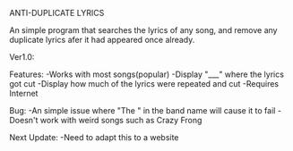 ANTI-DUPLICATE LYRICS

An simple program that searches the lyrics of any song, and remove any duplicate lyrics afer it had
appeared once already. 

Ver1.0:

Features:
-Works with most songs(popular)
-Display "___" where the lyrics got cut
-Display how much of the lyrics were repeated and cut
-Requires Internet

Bug:
-An simple issue where "The " in the band name will cause it to fail
-Doesn't work with weird songs such as Crazy Frong

Next Update:
-Need to adapt this to a website
